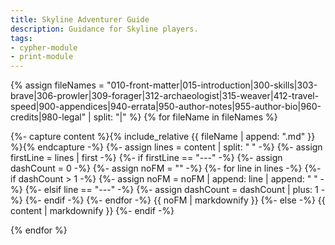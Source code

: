 ```yaml
---
title: Skyline Adventurer Guide
description: Guidance for Skyline players.
tags:
- cypher-module
- print-module
---
```


<!-- +template module guide/adventurer print-module -->


<a href="{{ '/guide/adventurer' | relative_url }}" id="print-module-top-link" data-source-name="guide/adventurer"></a>

{% assign fileNames = "010-front-matter|015-introduction|300-skills|303-brave|306-prowler|309-forager|312-archaeologist|315-weaver|412-travel-speed|900-appendices|940-errata|950-author-notes|955-author-bio|960-credits|980-legal" | split: "|" %}
{% for fileName in fileNames %}

<div data-source-file="{{ fileName }}">
    {%- capture content %}{% include_relative {{ fileName | append: ".md" }} %}{% endcapture -%}
    {%- assign lines = content | split: "
" -%}
    {%- assign firstLine = lines | first -%}
    {%- if firstLine == "---" -%}
        {%- assign dashCount = 0 -%}
        {%- assign noFM = "" -%}
        {%- for line in lines -%}
            {%- if dashCount > 1 -%}
                {%- assign noFM = noFM | append: line | append: "
" -%}
            {%- elsif line == "---" -%}
                {%- assign dashCount = dashCount | plus: 1 -%}
            {%- endif -%}
        {%- endfor -%}
{{ noFM | markdownify }}
    {%- else -%}
{{ content | markdownify }}
    {%- endif -%}
</div>

{% endfor %}
		

<!-- -template module guide/adventurer print-module -->
